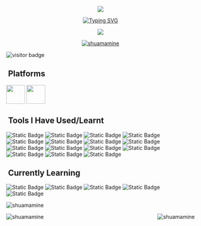 <p align="center">
  <img src="https://capsule-render.vercel.app/api?type=rounded-&color=0:c2e59c,100:64b3f4&text=Hello%20Everyone!&fontColor=271b67&height=100&section=header"/>
</p>
<p align="center">
<a href="https://git.io/typing-svg"><img src="https://readme-typing-svg.demolab.com?font=Montserrat&weight=700&size=24&pause=1000&color=2CF7B1&center=true&vCenter=true&width=435&lines=I+am+Senjuti+Saha;I+am+a+CSE+undergrad;I+like+tech+%2C+games+and+anime" alt="Typing SVG" /></a></p>
<p align="center">
      <img src="https://media.tenor.com/gWrScqSRus8AAAAC/twilight-spyxfamily-glasses.gif"/>
</p>
<p align="center"> <div align="center"> <a href="https://github.com/ryo-ma/github-profile-trophy"><img src="https://github-profile-trophy.vercel.app/?username=shuamamine&theme=nord&no-frame=true&no-bg=true&margin-w=6&column=6&title=Stars,Followers,Experience,Commits,Repositories" alt="shuamamine" /></a> </div></p>

 <img src="https://visitor-badge.laobi.icu/badge?page_id=shuamamine.shuamamine" alt="visitor badge"/>
<h2> &nbsp;Platforms</h2>
<p align="left"> 
<img src="https://icons.iconarchive.com/icons/dakirby309/simply-styled/48/OS-Linux-icon.png" width="50" height="50">
<img src="https://icons.iconarchive.com/icons/dakirby309/windows-8-metro/48/Folders-OS-Windows-8-Metro-icon.png" width="50" height="50">
</p>
<h2> &nbsp;Tools I Have Used/Learnt</h2>
<p align="left"> 
  <img alt="Static Badge" src="https://img.shields.io/badge/HTML5-E34F26?style=for-the-badge&logo=html5&logoColor=white">
<img alt="Static Badge" src="https://img.shields.io/badge/CSS3-1572B6?style=for-the-badge&logo=CSS3&logoColor=white">
  <img alt="Static Badge" src="https://img.shields.io/badge/JavaScript%20-F7DF1E?style=for-the-badge&logo=javascript&logoColor=black">
  <img alt="Static Badge" src="https://img.shields.io/badge/Bootstrap-7952B3?style=for-the-badge&logo=bootstrap&logoColor=white">
  <img alt="Static Badge" src="https://img.shields.io/badge/sass-CC6699?style=for-the-badge&logo=sass&logoColor=white">
  <img alt="Static Badge" src="https://img.shields.io/badge/mysql-4479A1?style=for-the-badge&logo=mysql&logoColor=white">
  <img alt="Static Badge" src="https://img.shields.io/badge/react-61DAFB?style=for-the-badge&logo=react&logoColor=black">
  <img alt="Static Badge" src="https://img.shields.io/badge/oracle-F80000?style=for-the-badge&logo=oracle&logoColor=white">
  <img alt="Static Badge" src="https://img.shields.io/badge/tailwind%20css-06B6D4?style=for-the-badge&logo=tailwind%20css&logoColor=white">
  <img alt="Static Badge" src="https://img.shields.io/badge/c-00599C?style=for-the-badge&logo=c&logoColor=white">
  <img alt="Static Badge" src="https://img.shields.io/badge/php-777BB4?style=for-the-badge&logo=php&logoColor=white">
<img alt="Static Badge" src="https://img.shields.io/badge/python-3776AB?style=for-the-badge&logo=python&logoColor=white">
  <img alt="Static Badge" src="https://img.shields.io/badge/c%2B%2B-00599C?style=for-the-badge&logo=c%2B%2B&logoColor=white">
  <img alt="Static Badge" src="https://img.shields.io/badge/java-EA2D2E?style=for-the-badge&logoColor=white">
  <img alt="Static Badge" src="https://img.shields.io/badge/shell-4EAA25?style=for-the-badge&logo=gnu%20bash&logoColor=black">

  
<!--   <img src="https://cdn.jsdelivr.net/gh/devicons/devicon/icons/python/python-original.svg" alt="python" width="50" height="50" /> -->
<!--   <img src="https://cdn.jsdelivr.net/gh/devicons/devicon/icons/figma/figma-original.svg" alt="figma" width="50" height="50"/>
  <img src="https://cdn.jsdelivr.net/gh/devicons/devicon/icons/c/c-original.svg" alt="c" width="50" height="50"/>
  <img src="https://cdn.jsdelivr.net/gh/devicons/devicon/icons/java/java-original.svg" alt="java" width="50" height="50"/>
  <img src="https://cdn.jsdelivr.net/gh/devicons/devicon/icons/canva/canva-original.svg" alt="canva" width="50" height="50" />
   <img src="https://cdn.jsdelivr.net/gh/devicons/devicon/icons/arduino/arduino-original-wordmark.svg" alt="html" width="50" height="50"/>
   <img src="https://www.vectorlogo.zone/logos/opencv/opencv-icon.svg" alt="opencv" width="50" height="50"/> -->
<!--   <img src="https://cdn.jsdelivr.net/gh/devicons/devicon/icons/html5/html5-original.svg" alt="html" width="50" height="50"/>
   <img src="https://cdn.jsdelivr.net/gh/devicons/devicon/icons/css3/css3-original-wordmark.svg" alt="CSS" width="50" height="50"/> 
  <img src="https://cdn.jsdelivr.net/gh/devicons/devicon/icons/git/git-original.svg" alt="git" width="50" height="50" /> 
 <img src="https://github.com/shuamamine/shuamamine/assets/113691557/ac294e8e-02e9-489c-b7f6-e8f47d48619e" alt="aws" width="50" height="50" />
 <img src="https://cdn.jsdelivr.net/gh/devicons/devicon/icons/javascript/javascript-original.svg" alt="Javascript" width="50" height="50"/>
  <img src="https://cdn.jsdelivr.net/gh/devicons/devicon@latest/icons/matlab/matlab-original.svg" alt="MATLAB" width="50" height="50"/>  
  <img src="https://cdn.jsdelivr.net/gh/devicons/devicon@latest/icons/mysql/mysql-original-wordmark.svg" width="50" height="50" />
  <img src="https://cdn.jsdelivr.net/gh/devicons/devicon@latest/icons/oracle/oracle-original.svg" alt="oracle" width="50" height="50"/>
  <img src="https://cdn.jsdelivr.net/gh/devicons/devicon@latest/icons/php/php-original.svg" alt="php" width="50" height="50"/>
  <img src="https://cdn.jsdelivr.net/gh/devicons/devicon@latest/icons/sass/sass-original.svg" width="50" height="50"/>
  <img src="https://cdn.jsdelivr.net/gh/devicons/devicon@latest/icons/bootstrap/bootstrap-original-wordmark.svg" width="50" height="50"/>
  <img src="https://cdn.jsdelivr.net/gh/devicons/devicon@latest/icons/vscode/vscode-original.svg" width="50" height="50"/>
  <img src="https://cdn.jsdelivr.net/gh/devicons/devicon@latest/icons/jupyter/jupyter-original-wordmark.svg" width="50" height="50"/>    -->
 </p>
 <h2> &nbsp;Currently Learning</h2>
 <p align="left"> 
<!--   <img src="https://cdn.jsdelivr.net/gh/devicons/devicon/icons/cplusplus/cplusplus-original.svg" alt="cplusplus" width="50" height="50"/> -->
<!--  <img src="https://cdn.jsdelivr.net/gh/devicons/devicon@latest/icons/tailwindcss/tailwindcss-original.svg" width="50" height="50" />           -->
   <img alt="Static Badge" src="https://img.shields.io/badge/MongoDB-47A248?style=for-the-badge&logo=mongoDB&logoColor=white">
   <img alt="Static Badge" src="https://img.shields.io/badge/Node.js-5FA04E?style=for-the-badge&logo=node.js&logoColor=white">
   <img alt="Static Badge" src="https://img.shields.io/badge/express.js-black?style=for-the-badge&logo=express&logoColor=white">
   <img alt="Static Badge" src="https://img.shields.io/badge/chart.js-FF6384?style=for-the-badge&logo=chart.js&logoColor=white">
   <img alt="Static Badge" src="https://img.shields.io/badge/spring%20boot-6DB33F?style=for-the-badge&logo=spring%20boot&logoColor=white">

  </p>
<p><img align="center" src="https://github-readme-stats-sigma-five.vercel.app/api?username=shuamamine&show_icons=true&locale=en&count_private=true&theme=tokyonight" alt="shuamamine" /></p>
<p><img align="left" src="https://github-readme-stats.vercel.app/api/top-langs/?username=shuamamine&hide_progress=true&theme=tokyonight"align="center" alt="shuamamine" ></p>
<p><img align="right" src="https://streak-stats.demolab.com?user=shuamamine&count_private=true&theme=tokyonight-duo&border_radius=5" align="center" alt="shuamamine" /></p>
<!--
**shuamamine/shuamamine** is a ✨ _special_ ✨ repository because its `README.md` (this file) appears on your GitHub profile.

Here are some ideas to get you started:

- 🔭 I’m currently working on ...
- 🌱 I’m currently learning ...
- 👯 I’m looking to collaborate on ...
- 🤔 I’m looking for help with ...
- 💬 Ask me about ...
- 📫 How to reach me: ...
- 😄 Pronouns: ...
- ⚡ Fun fact: ...
-->
